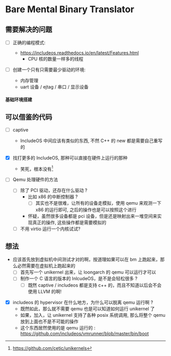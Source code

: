 # Bare Mental Binary Translator

## 需要解决的问题
- [ ] 正确的编程模式:
  - https://includeos.readthedocs.io/en/latest/Features.html
    - CPU 核的数量一样多的线程

- [ ] 创建一个只有只需要最少驱动的环境:
  - 内存管理
  - uart 设备 / ejtag / 串口 / 显示设备

#### 基础环境搭建

## 可以借鉴的代码
- [ ] captive 
   - IncludeOS 中间应该有类似的东西, 不然 C++ 的 new 都是需要自己重写的

- [x] 找打更多的 IncludeOS, 那种可以直接在硬件上运行的那种
    - 笑死，根本没有[^1]
- [ ] Qemu 处理硬件的方法
  - [ ] 除了 PCI 驱动，还存在什么驱动 ?
    - 比如 x86 的中断控制器 ?
        - [ ] 其实也不是很难，让所有的设备走模拟，使用 qemu 来观测一下 x86 的运行即可, 之后的操作也是可以按照这个进行
    - 怀疑，虽然很多设备都是 pci 设备，但是还是映射出来一堆空间来实现真正的操作, 这些操作都是需要模拟的
  - [ ] 不用 virtio 运行一个内核试试?

## 想法
- 应该首先放到虚拟机中间测试才对的啊，按道理如果可以在 bm 上跑起来，那么必然需要在虚拟机上跑起来的
  - [ ] 首先写一个 unikernel 出来，让 loongarch 的 qemu 可以运行才可以
  - [ ] 制作一个 C 语言的版本的 InlcudeOS，是不是会轻松很多 ?
    - [ ] 既然 captive / includeos 都是支持 c++ 的，而且不知道以后会不会使用 LLVM 的啊!

- [x] includeos 的 hypervisor 在什么地方，为什么可以脱离 qemu 运行啊 ?
  - 既然如此，那么就不需要 qemu 也是可以知道如何运行 unikernel 了
  - 如果，加入，让 unikernel 支持了各种 posix 系统调用, 那么将整个 qemu 放到上面也不是不可能的操作
  - 这个东西居然使用的是 qemu 运行的 : https://github.com/includeos/vmrunner/blob/master/bin/boot

[^1]: https://github.com/cetic/unikernels
